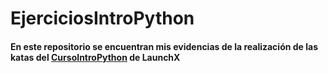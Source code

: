 # EjerciciosIntroPython
#### En este repositorio se encuentran mis evidencias de la realización de las katas del [CursoIntroPython](https://github.com/LaunchX-InnovaccionVirtual/CursoIntroPython) de LaunchX
